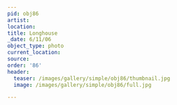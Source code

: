 ```yaml
---
pid: obj86
artist:
location:
title: Longhouse
_date: 6/11/06
object_type: photo
current_location:
source:
order: '86'
header:
  teaser: /images/gallery/simple/obj86/thumbnail.jpg
  image: /images/gallery/simple/obj86/full.jpg

---
```

